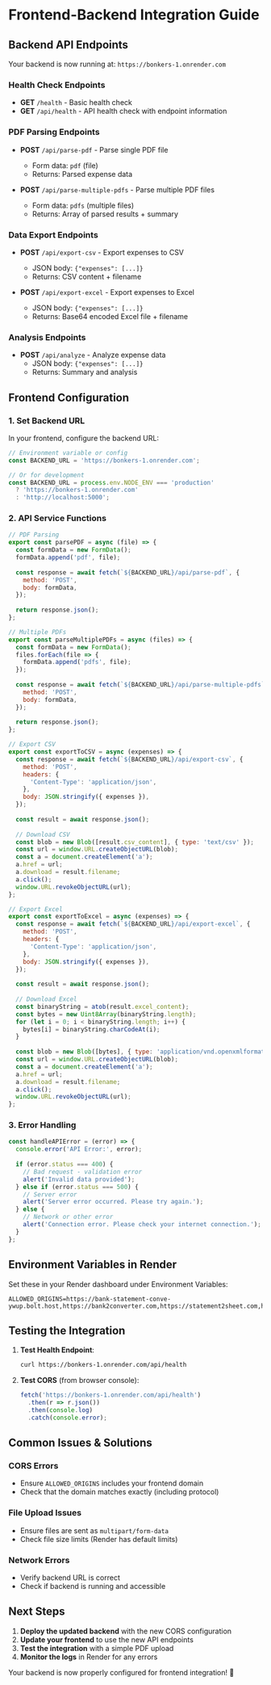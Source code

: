 # Frontend-Backend Integration Guide

## Backend API Endpoints

Your backend is now running at: `https://bonkers-1.onrender.com`

### Health Check Endpoints
- **GET** `/health` - Basic health check
- **GET** `/api/health` - API health check with endpoint information

### PDF Parsing Endpoints
- **POST** `/api/parse-pdf` - Parse single PDF file
  - Form data: `pdf` (file)
  - Returns: Parsed expense data

- **POST** `/api/parse-multiple-pdfs` - Parse multiple PDF files
  - Form data: `pdfs` (multiple files)
  - Returns: Array of parsed results + summary

### Data Export Endpoints
- **POST** `/api/export-csv` - Export expenses to CSV
  - JSON body: `{"expenses": [...]}`
  - Returns: CSV content + filename

- **POST** `/api/export-excel` - Export expenses to Excel
  - JSON body: `{"expenses": [...]}`
  - Returns: Base64 encoded Excel file + filename

### Analysis Endpoints
- **POST** `/api/analyze` - Analyze expense data
  - JSON body: `{"expenses": [...]}`
  - Returns: Summary and analysis

## Frontend Configuration

### 1. Set Backend URL
In your frontend, configure the backend URL:

```javascript
// Environment variable or config
const BACKEND_URL = 'https://bonkers-1.onrender.com';

// Or for development
const BACKEND_URL = process.env.NODE_ENV === 'production' 
  ? 'https://bonkers-1.onrender.com'
  : 'http://localhost:5000';
```

### 2. API Service Functions

```javascript
// PDF Parsing
export const parsePDF = async (file) => {
  const formData = new FormData();
  formData.append('pdf', file);
  
  const response = await fetch(`${BACKEND_URL}/api/parse-pdf`, {
    method: 'POST',
    body: formData,
  });
  
  return response.json();
};

// Multiple PDFs
export const parseMultiplePDFs = async (files) => {
  const formData = new FormData();
  files.forEach(file => {
    formData.append('pdfs', file);
  });
  
  const response = await fetch(`${BACKEND_URL}/api/parse-multiple-pdfs`, {
    method: 'POST',
    body: formData,
  });
  
  return response.json();
};

// Export CSV
export const exportToCSV = async (expenses) => {
  const response = await fetch(`${BACKEND_URL}/api/export-csv`, {
    method: 'POST',
    headers: {
      'Content-Type': 'application/json',
    },
    body: JSON.stringify({ expenses }),
  });
  
  const result = await response.json();
  
  // Download CSV
  const blob = new Blob([result.csv_content], { type: 'text/csv' });
  const url = window.URL.createObjectURL(blob);
  const a = document.createElement('a');
  a.href = url;
  a.download = result.filename;
  a.click();
  window.URL.revokeObjectURL(url);
};

// Export Excel
export const exportToExcel = async (expenses) => {
  const response = await fetch(`${BACKEND_URL}/api/export-excel`, {
    method: 'POST',
    headers: {
      'Content-Type': 'application/json',
    },
    body: JSON.stringify({ expenses }),
  });
  
  const result = await response.json();
  
  // Download Excel
  const binaryString = atob(result.excel_content);
  const bytes = new Uint8Array(binaryString.length);
  for (let i = 0; i < binaryString.length; i++) {
    bytes[i] = binaryString.charCodeAt(i);
  }
  
  const blob = new Blob([bytes], { type: 'application/vnd.openxmlformats-officedocument.spreadsheetml.sheet' });
  const url = window.URL.createObjectURL(blob);
  const a = document.createElement('a');
  a.href = url;
  a.download = result.filename;
  a.click();
  window.URL.revokeObjectURL(url);
};
```

### 3. Error Handling

```javascript
const handleAPIError = (error) => {
  console.error('API Error:', error);
  
  if (error.status === 400) {
    // Bad request - validation error
    alert('Invalid data provided');
  } else if (error.status === 500) {
    // Server error
    alert('Server error occurred. Please try again.');
  } else {
    // Network or other error
    alert('Connection error. Please check your internet connection.');
  }
};
```

## Environment Variables in Render

Set these in your Render dashboard under Environment Variables:

```
ALLOWED_ORIGINS=https://bank-statement-conve-ywup.bolt.host,https://bank2converter.com,https://statement2sheet.com,http://localhost:3000
```

## Testing the Integration

1. **Test Health Endpoint**:
   ```bash
   curl https://bonkers-1.onrender.com/api/health
   ```

2. **Test CORS** (from browser console):
   ```javascript
   fetch('https://bonkers-1.onrender.com/api/health')
     .then(r => r.json())
     .then(console.log)
     .catch(console.error);
   ```

## Common Issues & Solutions

### CORS Errors
- Ensure `ALLOWED_ORIGINS` includes your frontend domain
- Check that the domain matches exactly (including protocol)

### File Upload Issues
- Ensure files are sent as `multipart/form-data`
- Check file size limits (Render has default limits)

### Network Errors
- Verify backend URL is correct
- Check if backend is running and accessible

## Next Steps

1. **Deploy the updated backend** with the new CORS configuration
2. **Update your frontend** to use the new API endpoints
3. **Test the integration** with a simple PDF upload
4. **Monitor the logs** in Render for any errors

Your backend is now properly configured for frontend integration! 🚀
